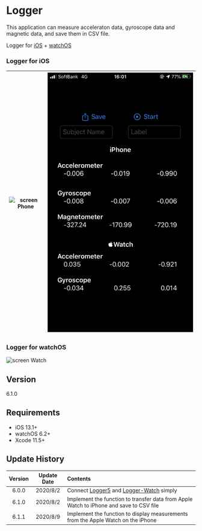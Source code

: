 #  Logger

This application can measure acceleraton data, gyroscope data and magnetic data, and save them in CSV file.

Logger for [iOS](https://github.com/Shakshi3104/Logger5) + [watchOS](https://github.com/Shakshi3104/Logger-Watch)

### Logger for iOS
![screen Phone](materials/IMG_4155.PNG)|![screen Phone](materials/IMG_4234.PNG)
:-:|:-:

### Logger for watchOS
![screen Watch](materials/IMG_4157.PNG)

## Version

6.1.0

## Requirements
- iOS 13.1+
- watchOS 6.2+
- Xcode 11.5+


## Update History

|Version|Update Date|Contents|
|:----:|:-------------:|:---------|
|6.0.0|2020/8/2| Connect [Logger5](https://github.com/Shakshi3104/Logger5) and [Logger-Watch](https://github.com/Shakshi3104/Logger-Watch) simply |
|6.1.0|2020/8/2| Implement the function to transfer data from Apple Watch to iPhone and save to CSV file |
|6.1.1|2020/8/9| Implement the function to display measurements from the Apple Watch on the iPhone |
